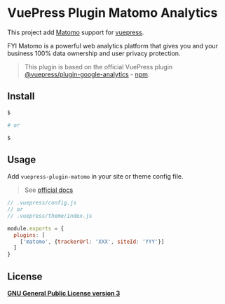 # VuePress Plugin Matomo Analytics

This project add [Matomo](https://matomo.org/) support for [vuepress](https://vuepress.vuejs.org/).

FYI Matomo is a powerful web analytics platform that gives you and your business 100% data ownership and user privacy protection.

> This plugin is based on the official VuePress plugin  [@vuepress/plugin-google-analytics](https://github.com/vuejs/vuepress/tree/master/packages/%40vuepress/plugin-google-analytics) - [npm](https://www.npmjs.com/package/@vuepress/plugin-google-analytics).


## Install

```sh
$ 

# or

$ 
```

## Usage

Add `vuepress-plugin-matomo` in your site or theme config file.

> See [official docs](https://vuepress.vuejs.org/plugin/using-a-plugin.html)


```js
// .vuepress/config.js
// or
// .vuepress/theme/index.js

module.exports = {
  plugins: [
    ['matomo', {trackerUrl: 'XXX', siteId: 'YYY'}]
  ]
}
```

## License

[**GNU General Public License version 3**](https://opensource.org/licenses/GPL-3.0)
